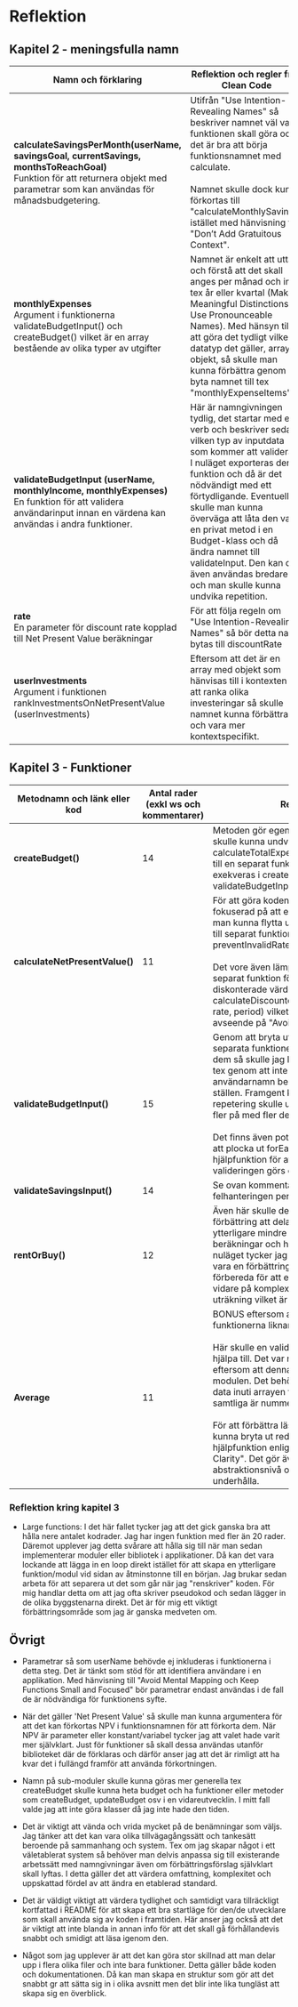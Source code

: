 # Reflektion

## Kapitel 2 - meningsfulla namn
| Namn och förklaring     | Reflektion och regler från Clean Code     |
| ------------ | ------------ |
| **calculateSavingsPerMonth(userName, savingsGoal, currentSavings, monthsToReachGoal)**<br>Funktion för att returnera objekt med parametrar som kan användas för månadsbudgetering.   | Utifrån "Use Intention-Revealing Names" så beskriver namnet väl vad funktionen skall göra och det är bra att börja funktionsnamnet med calculate. <br><br>Namnet skulle dock kunna förkortas till "calculateMonthlySavings" istället med hänvisning till "Don’t Add Gratuitous Context".   |
| **monthlyExpenses**<br>Argument i funktionerna validateBudgetInput() och createBudget() vilket är en array bestående av olika typer av utgifter   | Namnet är enkelt att uttala och förstå att det skall anges per månad och inte tex år eller kvartal (Make Meaningful Distinctions, Use Pronounceable Names). Med hänsyn till att göra det tydligt vilken datatyp det gäller, array av objekt, så skulle man kunna förbättra genom att byta namnet till tex "monthlyExpenseItems".   |
| **validateBudgetInput (userName, monthlyIncome, monthlyExpenses)**<br>En funktion för att validera användarinput innan en värdena kan användas i andra funktioner.   | Här är namngivningen tydlig, det startar med ett verb och beskriver sedan vilken typ av inputdata som kommer att valideras. I nuläget exporteras denna funktion och då är det nödvändigt med ett förtydligande. Eventuellt skulle man kunna överväga att låta den vara en privat metod i en Budget-klass och då ändra namnet till validateInput. Den kan då även användas bredare och man skulle kunna undvika repetition.   |
| **rate**<br>En parameter för discount rate kopplad till Net Present Value beräkningar   | För att följa regeln om "Use Intention-Revealing Names" så bör detta namn bytas till discountRate   |
| **userInvestments**<br>Argument i funktionen rankInvestmentsOnNetPresentValue (userInvestments)   | Eftersom att det är en array med objekt som hänvisas till i kontexten av att ranka olika investeringar så skulle namnet kunna förbättras och vara mer kontextspecifikt.    |

## Kapitel 3 - Funktioner
| Metodnamn och länk eller kod     | Antal rader (exkl ws och kommentarer)     | Reflektion     |
| ------------ | ------------ | ------------ |
| **createBudget()**   | 14   | Metoden gör egentligen två saker vilket skulle kunna undvikas genom att flytta ut calculateTotalExpenses(monthlyExpenses) till en separat funktion som sedan skulle exekveras i createBudget likt validateBudgetInput.   |
| **calculateNetPresentValue()**   | 11   | För att göra koden mer modulär och fokuserad på att endast lösa en sak skulle man kunna flytta ut felhanteringen för rate till separat funktion, tex preventInvalidRate(rate).<br><br>Det vore även lämpligt att skapa en separat funktion för beräkningen av det diskonterade värdet per kassaflöde till tex calculateDiscountedCashFlow(cashFlow, rate, period) vilket skulle förbättra med avseende på "Avoid Duplication (DRY)".   |
| **validateBudgetInput()**   | 15   | Genom att bryta ut valideringarna till separata funktioner istället för att samla dem så skulle jag kunna minska repetition tex genom att inte validering av användarnamn behöver göras på samtliga ställen. Framgent kanske även ytterligare repetering skulle undvikas när man bygger fler på med fler delar.<br><br>Det finns även potentiell förbättring genom att plocka ut forEach-loopen till en hjälpfunktion för att undvika att valideringen görs om och om igen.   |
| **validateSavingsInput()**   | 14   | Se ovan kommentar angående att dela upp felhanteringen per argument.   |
| **rentOrBuy()**   | 12   | Även här skulle det kunna anses vara en förbättring att dela upp funktionen i ytterligare mindre funktioner för samtliga beräkningar och hänvisa till llitteraturen. I nuläget tycker jag dock att det inte skulle vara en förbättring men det skulle kunna förbereda för att enklare kunna bygga vidare på komplexiteten i respektive uträkning vilket är viktigt att tänka på.   |
| **Average**   | 11   | BONUS eftersom att validerings-funktionerna liknar varandra mycket.<br><br>Här skulle en validering av arrayen kunna hjälpa till. Det var något jag inte tänkte på eftersom att denna är en så liten del av modulen. Det behövs även validering av data inuti arrayen för att kontrollera att samtliga är nummer.<br><br>För att förbättra läsbarhet skulle man kunna bryta ut reducering av tal till en hjälpfunktion enligt "Refactoring for Clarity". Det gör även att man får en abstraktionsnivå och gör det enklare att underhålla.   |

### Reflektion kring kapitel 3
* Large functions: I det här fallet tycker jag att det gick ganska bra att hålla nere antalet kodrader. Jag har ingen funktion med fler än 20 rader. Däremot upplever jag detta svårare att hålla sig till när man sedan implementerar moduler eller bibliotek i applikationer. Då kan det vara lockande att lägga in en loop direkt istället för att skapa en ytterligare funktion/modul vid sidan av åtminstonne till en början. Jag brukar sedan arbeta för att separera ut det som går när jag "renskriver" koden. För mig handlar detta om att jag ofta skriver pseudokod och sedan lägger in de olika byggstenarna direkt. Det är för mig ett viktigt förbättringsområde som jag är ganska medveten om.

## Övrigt
* Parametrar så som userName behövde ej inkluderas i funktionerna i detta steg. Det är tänkt som stöd för att identifiera användare i en applikation. Med hänvisning till "Avoid Mental Mapping och Keep Functions Small and Focused" bör parametrar endast användas i de fall de är nödvändiga för funktionens syfte.

* När det gäller 'Net Present Value' så skulle man kunna argumentera för att det kan förkortas NPV i funktionsnamnen för att förkorta dem. När NPV är parameter eller konstant/variabel tycker jag att valet hade varit mer självklart. Just för funktioner så skall dessa användas utanför biblioteket där de förklaras och därför anser jag att det är rimligt att ha kvar det i fullängd framför att använda förkortningen.

* Namn på sub-moduler skulle kunna göras mer generella tex createBudget skulle kunna heta budget och ha funktioner eller metoder som createBudget, updateBudget osv i en vidareutvecklin. I mitt fall valde jag att inte göra klasser då jag inte hade den tiden.

* Det är viktigt att vända och vrida mycket på de benämningar som väljs. Jag tänker att det kan vara olika tillvägagångssätt och tankesätt beroende på sammanhang och system. Tex om jag skapar något i ett väletablerat system så behöver man delvis anpassa sig till existerande arbetssätt med namngivningar även om förbättringsförslag självklart skall lyftas. I detta gäller det att värdera omfattning, komplexitet och uppskattad fördel av att ändra en etablerad standard.

* Det är väldigt viktigt att värdera tydlighet och samtidigt vara tillräckligt kortfattad i README för att skapa ett bra startläge för den/de utvecklare som skall använda sig av koden i framtiden. Här anser jag också att det är viktigt att inte blanda in annan info för att det skall gå förhållandevis snabbt och smidigt att läsa igenom den.

* Något som jag upplever är att det kan göra stor skillnad att man delar upp i flera olika filer och inte bara funktioner. Detta gäller både koden och dokumentationen. Då kan man skapa en struktur som gör att det snabbt gr att sätta sig in i olika avsnitt men det blir inte lika tungläst att skapa sig en överblick.